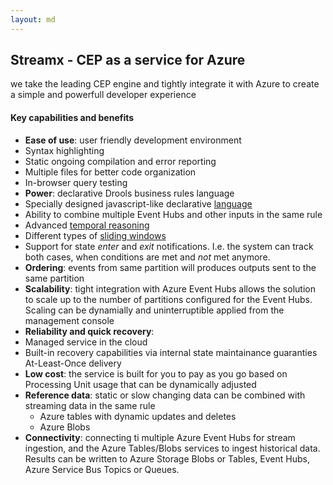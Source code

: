 ```yaml
---
layout: md
---
```

## Streamx - CEP as a service for Azure
we take the leading CEP engine and tightly integrate it with Azure to create a simple and powerfull developer experience

#### Key capabilities and benefits
* **Ease of use**: user friendly development environment
 * Syntax highlighting
 * Static ongoing compilation and error reporting
 * Multiple files for better code organization
 * In-browser query testing
* **Power**: declarative Drools business rules language
 * Specially designed javascript-like declarative <a href="http://docs.jboss.org/drools/release/6.3.0.Final/drools-docs/html/ch08.html" target="_blank">language</a>
 * Ability to combine multiple Event Hubs and other inputs in the same rule
 * Advanced <a href="http://docs.jboss.org/drools/release/6.3.0.Final/drools-docs/html/ch09.html#d0e12237" target="_blank">temporal reasoning</a>
 * Different types of <a href="http://docs.jboss.org/drools/release/6.3.0.Final/drools-docs/html/ch09.html#d0e12032" target="_blank">sliding windows</a>
 * Support for state *enter* and *exit* notifications. I.e. the system can track both cases, when conditions are met and *not* met anymore.
* **Ordering**: events from same partition will produces outputs sent to the same partition
* **Scalability**: tight integration with Azure Event Hubs allows the solution to scale up to the number of partitions configured for the Event Hubs. Scaling can be dynamially and uninterruptible applied from the management console
* **Reliability and quick recovery**: 
 * Managed service in the cloud
 * Built-in recovery capabilities via internal state maintainance guaranties At-Least-Once delivery
* **Low cost**: the service is built for you to pay as you go based on Processing Unit usage that can be dynamically adjusted
* **Reference data**: static or slow changing data can be combined with streaming data in the same rule
  * Azure tables with dynamic updates and deletes
  * Azure Blobs
* **Connectivity**: connecting ti multiple Azure Event Hubs for stream ingestion, and the Azure Tables/Blobs services to ingest historical data. Results can be written to Azure Storage Blobs or Tables, Event Hubs, Azure Service Bus Topics or Queues. 
